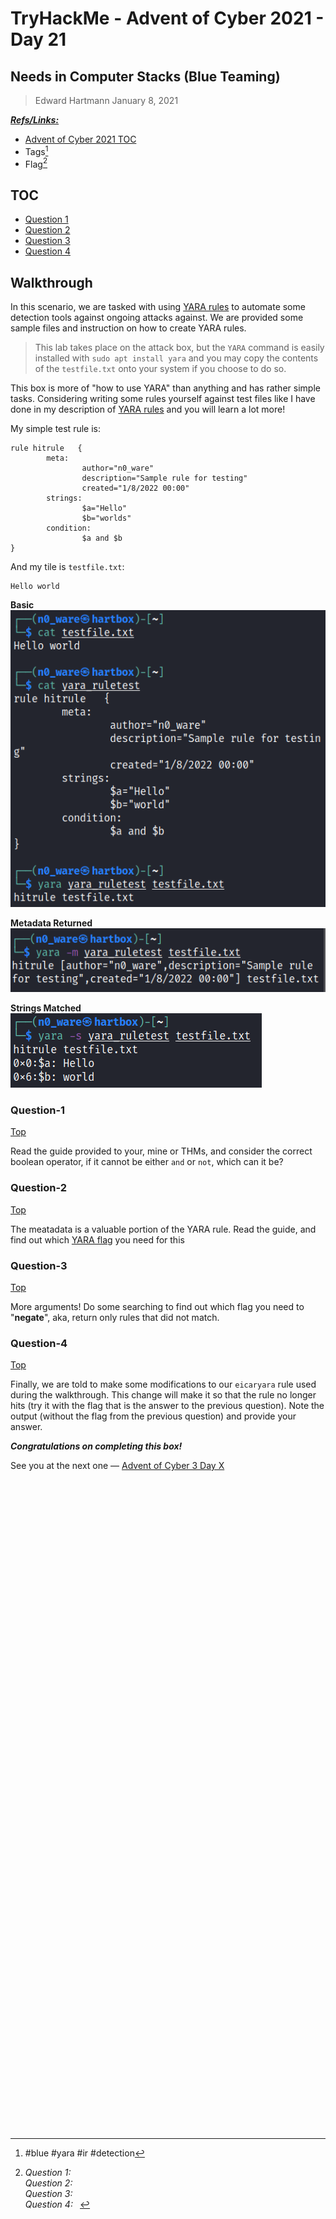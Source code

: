 # TryHackMe - Advent of Cyber 2021 - Day 21
## Needs in Computer Stacks (Blue Teaming)
> Edward Hartmann
> January 8, 2021

***<u>Refs/Links:</u>***
- [Advent of Cyber 2021 TOC](Advent%20of%20Cyber%20Table%20of%20Contents.md)  
-  Tags[^1]
-  Flag[^2]

[^1]: #blue #yara #ir #detection
[^2]: *Question 1:* ` `  
					*Question 2:* ` `  
					*Question 3:* ` `  
					*Question 4:* ` `  

## TOC
- [Question 1](#Question-1)
- [Question 2](#Question-2)
- [Question 3](#Question-3)
- [Question 4](#Question-4)

## Walkthrough
In this scenario, we are tasked with using [YARA rules](../../../knowledge-base/concepts/YARA%20Rules.md) to automate some detection tools against ongoing attacks against. We are provided some sample files and instruction on how to create YARA rules.

> This lab takes place on the attack box, but the `YARA` command is easily installed with `sudo apt install yara` and you may copy the contents of the `testfile.txt` onto your system if you choose to do so. 

This box is more of "how to use YARA" than anything and has rather simple tasks. Considering writing some rules yourself against test files like I have done in my description of [YARA rules](../../../knowledge-base/concepts/YARA%20Rules.md) and you will learn a lot more!

My simple test rule is:
```
rule hitrule   {
        meta:
                author="n0_ware"
                description="Sample rule for testing"
                created="1/8/2022 00:00"
        strings:
                $a="Hello"
                $b="worlds"
        condition:
                $a and $b
}
```

And my tile is `testfile.txt`:
```
Hello world
```

**Basic**
![Test File Hit](../../../knowledge-base/concepts/Photos%20(Concepts)/YARA-Rules-Testing.png)

**Metadata Returned**
![Metadata Returned](../../../knowledge-base/concepts/Photos%20(Concepts)/YARA-Rules-Testing-Meatdata.png)

**Strings Matched**
![Matched Strings](../../../knowledge-base/concepts/Photos%20(Concepts)/YARA-Rules-Testing-Matched-Strings.png)

### Question-1
[Top](#TOC)

Read  the guide provided to your, mine or THMs, and consider the correct boolean operator, if it cannot be either `and` or `not`, which can it be?

### Question-2
[Top](#TOC)

The meatadata is a valuable portion of the YARA rule. Read the guide, and find out which [YARA flag](../../../knowledge-base/concepts/YARA%20Rules.md#Arguments) you need for this 

### Question-3
[Top](#TOC)

More arguments! Do some searching to find out which flag you need to "**negate**", aka, return only rules that did not match. 

### Question-4
[Top](#TOC)

Finally, we are told to make some modifications to our `eicaryara`	 rule used during the walkthrough. This change will make it so that the rule no longer hits (try it with the flag that is the answer to the previous question). Note the output (without the flag from the previous question) and provide your answer.

***Congratulations on completing this box!***  

See you at the next one &mdash; [Advent of Cyber 3 Day X](AoC-2021_DayXX.md)
</br>
</br>
</br>
</br>
</br>
</br>
</br>
</br>
</br>
</br>
</br>
</br>
</br>
</br>
</br>
</br>
</br>
</br>
</br>
</br>
</br>
</br>
</br>
</br>
</br>
</br>
</br>
</br>
</br>
</br>
</br>
</br>
</br>
</br>
</br>
</br>
</br>
</br>
</br>
</br>
</br>
</br>
</br>
</br>
</br>
</br>
</br>
</br>
</br>
</br>
</br>
</br>
</br>
</br>
</br>
</br>
</br>
</br>
</br>
</br>
</br>
</br>
</br>
